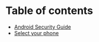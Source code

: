 # Table of contents

* [Android Security Guide](README.md)
* [Select your phone](select-your-phone.md)

